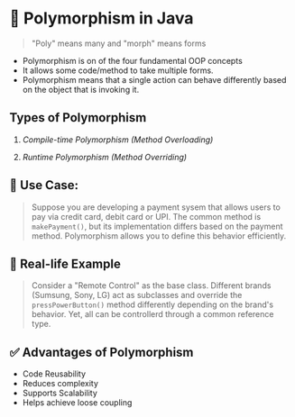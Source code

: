 # 📘 Polymorphism in Java 

> "Poly" means many and "morph" means forms 

- Polymorphism is on of the four fundamental OOP concepts 
- It allows some code/method to take multiple forms. 
- Polymorphism means that a single action can behave differently based on the object that is invoking it. 

## Types of Polymorphism

1. _Compile-time Polymorphism (Method Overloading)_

2. _Runtime Polymorphism (Method Overriding)_

## 🌟 Use Case:

> Suppose you are developing a payment sysem that allows users to pay via credit card, debit card or UPI. The common method is `makePayment()`, but its implementation differs based on the payment method. Polymorphism allows you to define this behavior efficiently. 

## 🔶 Real-life Example 

> Consider a "Remote Control" as the base class. Different brands (Sumsung, Sony, LG) act as subclasses and override the `pressPowerButton()` method differently depending on the brand's behavior. Yet, all can be controllerd through a common reference type. 

## ✅ Advantages of Polymorphism

- Code Reusability
- Reduces complexity
- Supports Scalability 
- Helps achieve loose coupling 